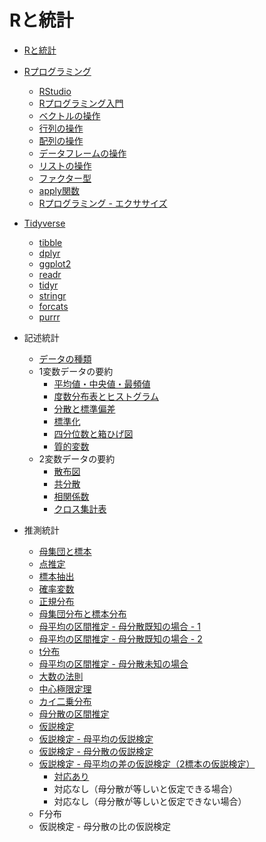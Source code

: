 # Rと統計

* [Rと統計](01.md)

* [Rプログラミング](02.md)
    - [RStudio](03.md)
    - [Rプログラミング入門](04.md)
    - [ベクトルの操作](05.md)
    - [行列の操作](06.md)
    - [配列の操作](10.md)
    - [データフレームの操作](07.md)
    - [リストの操作](08.md)
    - [ファクター型](09.md)
    - [apply関数](11.md)
    - [Rプログラミング - エクササイズ](ex/)
* [Tidyverse](201.md)
    * [tibble](202.md)
    * [dplyr](203.md)
    * [ggplot2](204.md)
    * [readr](205.md)
    * [tidyr](206.md)
    * [stringr](207.md)
    * [forcats](208.md)
    * [purrr](209.md)

* 記述統計
    - [データの種類](101.md)
    - 1変数データの要約
        - [平均値・中央値・最頻値](102.md)
        - [度数分布表とヒストグラム](103.md)
        - [分散と標準偏差](104.md)
        - [標準化](105.md)
        - [四分位数と箱ひげ図](106.md)
        - [質的変数](107.md)
    - 2変数データの要約
        - [散布図](108.md)
        - [共分散](109.md)
        - [相関係数](110.md)
        - [クロス集計表](111.md)
* 推測統計
    - [母集団と標本](112.md)
    - [点推定](113.md)
    - [標本抽出](114.md)
    - [確率変数](115.md)
    - [正規分布](116.md)
    - [母集団分布と標本分布](117.md)
    - [母平均の区間推定 - 母分散既知の場合 - 1](118.md)
    - [母平均の区間推定 - 母分散既知の場合 - 2](119.md)
    - [t分布](120.md)
    - [母平均の区間推定 - 母分散未知の場合](121.md)
    - [大数の法則](122.md)
    - [中心極限定理](123.md)
    - [カイ二乗分布](124.md)
    - [母分散の区間推定](125.md)
    - [仮説検定](126.md)
    - [仮説検定 - 母平均の仮説検定](127.md)
    - [仮説検定 - 母分散の仮説検定](128.md)
    - [仮説検定 - 母平均の差の仮説検定（2標本の仮説検定）](129.md)
        + [対応あり](130.md)
        + 対応なし（母分散が等しいと仮定できる場合）
        + 対応なし（母分散が等しいと仮定できない場合）
    - F分布
    - 仮説検定 - 母分散の比の仮説検定
